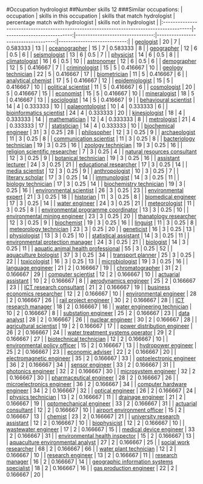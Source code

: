 #Occupation hydrologist
##Number skills 12
###Similar occupations:
| occupation                                                                                |   skills in this occupation |   skills that match hydrologist |   percentage match with hydrologist |   skills not in hydrologist |
|:------------------------------------------------------------------------------------------|----------------------------:|--------------------------------:|------------------------------------:|----------------------------:|
| [geologist](geologist.md)                                                                 |                          20 |                               7 |                            0.583333 |                          13 |
| [oceanographer](oceanographer.md)                                                         |                          15 |                               7 |                            0.583333 |                           8 |
| [geographer](geographer.md)                                                               |                          12 |                               6 |                            0.5      |                           6 |
| [seismologist](seismologist.md)                                                           |                          13 |                               6 |                            0.5      |                           7 |
| [physicist](physicist.md)                                                                 |                          14 |                               6 |                            0.5      |                           8 |
| [climatologist](climatologist.md)                                                         |                          16 |                               6 |                            0.5      |                          10 |
| [astronomer](astronomer.md)                                                               |                          12 |                               6 |                            0.5      |                           6 |
| [demographer](demographer.md)                                                             |                          12 |                               5 |                            0.416667 |                           7 |
| [criminologist](criminologist.md)                                                         |                          15 |                               5 |                            0.416667 |                          10 |
| [geology technician](geology_technician.md)                                               |                          22 |                               5 |                            0.416667 |                          17 |
| [biometrician](biometrician.md)                                                           |                          11 |                               5 |                            0.416667 |                           6 |
| [analytical chemist](analytical_chemist.md)                                               |                          17 |                               5 |                            0.416667 |                          12 |
| [epidemiologist](epidemiologist.md)                                                       |                          15 |                               5 |                            0.416667 |                          10 |
| [political scientist](political_scientist.md)                                             |                          11 |                               5 |                            0.416667 |                           6 |
| [cosmologist](cosmologist.md)                                                             |                          20 |                               5 |                            0.416667 |                          15 |
| [economist](economist.md)                                                                 |                          15 |                               5 |                            0.416667 |                          10 |
| [mineralogist](mineralogist.md)                                                           |                          18 |                               5 |                            0.416667 |                          13 |
| [sociologist](sociologist.md)                                                             |                          14 |                               5 |                            0.416667 |                           9 |
| [behavioural scientist](behavioural_scientist.md)                                         |                          14 |                               4 |                            0.333333 |                          10 |
| [palaeontologist](palaeontologist.md)                                                     |                          10 |                               4 |                            0.333333 |                           6 |
| [bioinformatics scientist](bioinformatics_scientist.md)                                   |                          24 |                               4 |                            0.333333 |                          20 |
| [kinesiologist](kinesiologist.md)                                                         |                          18 |                               4 |                            0.333333 |                          14 |
| [mathematician](mathematician.md)                                                         |                          12 |                               4 |                            0.333333 |                           8 |
| [metrologist](metrologist.md)                                                             |                          21 |                               4 |                            0.333333 |                          17 |
| [statistician](statistician.md)                                                           |                          14 |                               4 |                            0.333333 |                          10 |
| [biochemical engineer](biochemical_engineer.md)                                           |                          31 |                               3 |                            0.25     |                          28 |
| [philosopher](philosopher.md)                                                             |                          12 |                               3 |                            0.25     |                           9 |
| [archaeologist](archaeologist.md)                                                         |                          11 |                               3 |                            0.25     |                           8 |
| [communication scientist](communication_scientist.md)                                     |                          11 |                               3 |                            0.25     |                           8 |
| [bacteriology technician](bacteriology_technician.md)                                     |                          19 |                               3 |                            0.25     |                          16 |
| [zoology technician](zoology_technician.md)                                               |                          19 |                               3 |                            0.25     |                          16 |
| [religion scientific researcher](religion_scientific_researcher.md)                       |                           7 |                               3 |                            0.25     |                           4 |
| [natural resources consultant](natural_resources_consultant.md)                           |                          12 |                               3 |                            0.25     |                           9 |
| [botanical technician](botanical_technician.md)                                           |                          19 |                               3 |                            0.25     |                          16 |
| [assistant lecturer](assistant_lecturer.md)                                               |                          24 |                               3 |                            0.25     |                          21 |
| [educational researcher](educational_researcher.md)                                       |                          17 |                               3 |                            0.25     |                          14 |
| [media scientist](media_scientist.md)                                                     |                          12 |                               3 |                            0.25     |                           9 |
| [anthropologist](anthropologist.md)                                                       |                          10 |                               3 |                            0.25     |                           7 |
| [literary scholar](literary_scholar.md)                                                   |                          17 |                               3 |                            0.25     |                          14 |
| [immunologist](immunologist.md)                                                           |                          14 |                               3 |                            0.25     |                          11 |
| [biology technician](biology_technician.md)                                               |                          17 |                               3 |                            0.25     |                          14 |
| [biochemistry technician](biochemistry_technician.md)                                     |                          19 |                               3 |                            0.25     |                          16 |
| [environmental scientist](environmental_scientist.md)                                     |                          26 |                               3 |                            0.25     |                          23 |
| [environmental expert](environmental_expert.md)                                           |                          21 |                               3 |                            0.25     |                          18 |
| [historian](historian.md)                                                                 |                          11 |                               3 |                            0.25     |                           8 |
| [biomedical engineer](biomedical_engineer.md)                                             |                          17 |                               3 |                            0.25     |                          14 |
| [water engineer](water_engineer.md)                                                       |                          24 |                               3 |                            0.25     |                          21 |
| [meteorologist](meteorologist.md)                                                         |                          11 |                               3 |                            0.25     |                           8 |
| [environmental programme coordinator](environmental_programme_coordinator.md)             |                          13 |                               3 |                            0.25     |                          10 |
| [environmental mining engineer](environmental_mining_engineer.md)                         |                          23 |                               3 |                            0.25     |                          20 |
| [thanatology researcher](thanatology_researcher.md)                                       |                          12 |                               3 |                            0.25     |                           9 |
| [biochemist](biochemist.md)                                                               |                          19 |                               3 |                            0.25     |                          16 |
| [linguist](linguist.md)                                                                   |                          11 |                               3 |                            0.25     |                           8 |
| [meteorology technician](meteorology_technician.md)                                       |                          23 |                               3 |                            0.25     |                          20 |
| [geneticist](geneticist.md)                                                               |                          16 |                               3 |                            0.25     |                          13 |
| [physiologist](physiologist.md)                                                           |                          13 |                               3 |                            0.25     |                          10 |
| [statistical assistant](statistical_assistant.md)                                         |                          14 |                               3 |                            0.25     |                          11 |
| [environmental protection manager](environmental_protection_manager.md)                   |                          24 |                               3 |                            0.25     |                          21 |
| [biologist](biologist.md)                                                                 |                          14 |                               3 |                            0.25     |                          11 |
| [aquatic animal health professional](aquatic_animal_health_professional.md)               |                          55 |                               3 |                            0.25     |                          52 |
| [aquaculture biologist](aquaculture_biologist.md)                                         |                          37 |                               3 |                            0.25     |                          34 |
| [transport planner](transport_planner.md)                                                 |                          25 |                               3 |                            0.25     |                          22 |
| [toxicologist](toxicologist.md)                                                           |                          16 |                               3 |                            0.25     |                          13 |
| [microbiologist](microbiologist.md)                                                       |                          19 |                               3 |                            0.25     |                          16 |
| [language engineer](language_engineer.md)                                                 |                          21 |                               2 |                            0.166667 |                          19 |
| [chromatographer](chromatographer.md)                                                     |                          31 |                               2 |                            0.166667 |                          29 |
| [computer scientist](computer_scientist.md)                                               |                          12 |                               2 |                            0.166667 |                          10 |
| [actuarial assistant](actuarial_assistant.md)                                             |                          10 |                               2 |                            0.166667 |                           8 |
| [aerodynamics engineer](aerodynamics_engineer.md)                                         |                          25 |                               2 |                            0.166667 |                          23 |
| [ICT research consultant](ICT_research_consultant.md)                                     |                          21 |                               2 |                            0.166667 |                          19 |
| [business economics researcher](business_economics_researcher.md)                         |                          12 |                               2 |                            0.166667 |                          10 |
| [environmental engineer](environmental_engineer.md)                                       |                          28 |                               2 |                            0.166667 |                          26 |
| [rail project engineer](rail_project_engineer.md)                                         |                          30 |                               2 |                            0.166667 |                          28 |
| [ICT research manager](ICT_research_manager.md)                                           |                          18 |                               2 |                            0.166667 |                          16 |
| [water engineering technician](water_engineering_technician.md)                           |                          10 |                               2 |                            0.166667 |                           8 |
| [substation engineer](substation_engineer.md)                                             |                          25 |                               2 |                            0.166667 |                          23 |
| [data analyst](data_analyst.md)                                                           |                          28 |                               2 |                            0.166667 |                          26 |
| [nuclear engineer](nuclear_engineer.md)                                                   |                          30 |                               2 |                            0.166667 |                          28 |
| [agricultural scientist](agricultural_scientist.md)                                       |                          19 |                               2 |                            0.166667 |                          17 |
| [power distribution engineer](power_distribution_engineer.md)                             |                          26 |                               2 |                            0.166667 |                          24 |
| [water treatment systems operator](water_treatment_systems_operator.md)                   |                          29 |                               2 |                            0.166667 |                          27 |
| [biotechnical technician](biotechnical_technician.md)                                     |                          12 |                               2 |                            0.166667 |                          10 |
| [environmental policy officer](environmental_policy_officer.md)                           |                          15 |                               2 |                            0.166667 |                          13 |
| [hydropower engineer](hydropower_engineer.md)                                             |                          25 |                               2 |                            0.166667 |                          23 |
| [economic adviser](economic_adviser.md)                                                   |                          22 |                               2 |                            0.166667 |                          20 |
| [electromagnetic engineer](electromagnetic_engineer.md)                                   |                          35 |                               2 |                            0.166667 |                          33 |
| [optoelectronic engineer](optoelectronic_engineer.md)                                     |                          36 |                               2 |                            0.166667 |                          34 |
| [sensor engineer](sensor_engineer.md)                                                     |                          33 |                               2 |                            0.166667 |                          31 |
| [photonics engineer](photonics_engineer.md)                                               |                          32 |                               2 |                            0.166667 |                          30 |
| [microsystem engineer](microsystem_engineer.md)                                           |                          32 |                               2 |                            0.166667 |                          30 |
| [pharmaceutical engineer](pharmaceutical_engineer.md)                                     |                          28 |                               2 |                            0.166667 |                          26 |
| [microelectronics engineer](microelectronics_engineer.md)                                 |                          36 |                               2 |                            0.166667 |                          34 |
| [computer hardware engineer](computer_hardware_engineer.md)                               |                          34 |                               2 |                            0.166667 |                          32 |
| [optical engineer](optical_engineer.md)                                                   |                          26 |                               2 |                            0.166667 |                          24 |
| [physics technician](physics_technician.md)                                               |                          13 |                               2 |                            0.166667 |                          11 |
| [drainage engineer](drainage_engineer.md)                                                 |                          21 |                               2 |                            0.166667 |                          19 |
| [optomechanical engineer](optomechanical_engineer.md)                                     |                          33 |                               2 |                            0.166667 |                          31 |
| [actuarial consultant](actuarial_consultant.md)                                           |                          12 |                               2 |                            0.166667 |                          10 |
| [airport environment officer](airport_environment_officer.md)                             |                          15 |                               2 |                            0.166667 |                          13 |
| [chemist](chemist.md)                                                                     |                          23 |                               2 |                            0.166667 |                          21 |
| [university research assistant](university_research_assistant.md)                         |                          12 |                               2 |                            0.166667 |                          10 |
| [biophysicist](biophysicist.md)                                                           |                          12 |                               2 |                            0.166667 |                          10 |
| [wastewater engineer](wastewater_engineer.md)                                             |                          17 |                               2 |                            0.166667 |                          15 |
| [medical device engineer](medical_device_engineer.md)                                     |                          33 |                               2 |                            0.166667 |                          31 |
| [environmental health inspector](environmental_health_inspector.md)                       |                          15 |                               2 |                            0.166667 |                          13 |
| [aquaculture environmental analyst](aquaculture_environmental_analyst.md)                 |                          27 |                               2 |                            0.166667 |                          25 |
| [social work researcher](social_work_researcher.md)                                       |                          68 |                               2 |                            0.166667 |                          66 |
| [water plant technician](water_plant_technician.md)                                       |                          12 |                               2 |                            0.166667 |                          10 |
| [research engineer](research_engineer.md)                                                 |                          13 |                               2 |                            0.166667 |                          11 |
| [research manager](research_manager.md)                                                   |                          16 |                               2 |                            0.166667 |                          14 |
| [geographic information systems specialist](geographic_information_systems_specialist.md) |                          18 |                               2 |                            0.166667 |                          16 |
| [gas production engineer](gas_production_engineer.md)                                     |                          22 |                               2 |                            0.166667 |                          20 |
